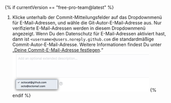 {% if currentVersion == "free-pro-team@latest" %}
1. Klicke unterhalb der Commit-Mitteilungsfelder auf das Dropdownmenü für E-Mail-Adressen, und wähle die Git-Autor-E-Mail-Adresse aus. Nur verifizierte E-Mail-Adressen werden in diesem Dropdownmenü angezeigt. Wenn Du den Datenschutz für E-Mail-Adressen aktiviert hast, dann ist `<username>@users.noreply.github.com` die standardmäßige Commit-Autor-E-Mail-Adresse.  Weitere Informationen findest Du unter „[Deine Commit-E-Mail-Adresse festlegen](/articles/setting-your-commit-email-address).“ ![Wähle Commit E-Mail-Adressen](/assets/images/help/repository/choose-commit-email-address.png)
{% endif %}
